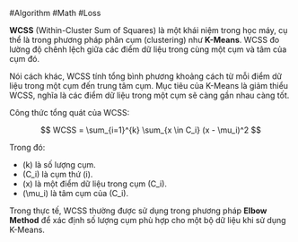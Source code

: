 #Algorithm #Math #Loss

**WCSS** (Within-Cluster Sum of Squares) là một khái niệm trong học máy, cụ thể là trong phương pháp phân cụm (clustering) như **K-Means**. WCSS đo lường độ chênh lệch giữa các điểm dữ liệu trong cùng một cụm và tâm của cụm đó.

Nói cách khác, WCSS tính tổng bình phương khoảng cách từ mỗi điểm dữ liệu trong một cụm đến trung tâm cụm. Mục tiêu của K-Means là giảm thiểu WCSS, nghĩa là các điểm dữ liệu trong một cụm sẽ càng gần nhau càng tốt.

Công thức tổng quát của WCSS:

$$
WCSS = \sum_{i=1}^{k} \sum_{x \in C_i} (x - \mu_i)^2
$$

Trong đó:
- \(k\) là số lượng cụm.
- \(C_i\) là cụm thứ \(i\).
- \(x\) là một điểm dữ liệu trong cụm \(C_i\).
- \(\mu_i\) là tâm cụm của \(C_i\).

Trong thực tế, WCSS thường được sử dụng trong phương pháp **Elbow Method** để xác định số lượng cụm phù hợp cho một bộ dữ liệu khi sử dụng K-Means.
